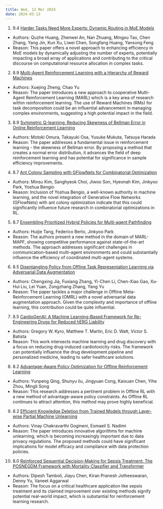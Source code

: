 ```yaml
---
title: Wed, 13 Mar 2024
date: 2024-03-13
---
```

1. 9.4 [Harder Tasks Need More Experts: Dynamic Routing in MoE Models](https://arxiv.org/abs/2403.07652)
* Authors: Quzhe Huang, Zhenwei An, Nan Zhuang, Mingxu Tao, Chen Zhang, Yang Jin, Kun Xu, Liwei Chen, Songfang Huang, Yansong Feng
* Reason: This paper offers a novel approach to enhancing efficiency in MoE models by dynamically adjusting the number of experts, potentially impacting a broad array of applications and contributing to the critical discourse on computational resource allocation in complex tasks.

2. 8.9 [Multi-Agent Reinforcement Learning with a Hierarchy of Reward Machines](https://arxiv.org/abs/2403.07005)
* Authors: Xuejing Zheng, Chao Yu
* Reason: The paper introduces a new approach to cooperative Multi-Agent Reinforcement Learning (MARL) which is a key area of research within reinforcement learning. The use of Reward Machines (RMs) for task decomposition could be an influential advancement in managing complex environments, suggesting a high potential impact in the field.

3. 8.9 [Symmetric Q-learning: Reducing Skewness of Bellman Error in Online Reinforcement Learning](https://arxiv.org/abs/2403.07704)
* Authors: Motoki Omura, Takayuki Osa, Yusuke Mukuta, Tatsuya Harada
* Reason: The paper addresses a fundamental issue in reinforcement learning - the skewness of Bellman error. By proposing a method that creates a normal error distribution, it advances the field of deep reinforcement learning and has potential for significance in sample efficiency improvements.

4. 8.7 [Ant Colony Sampling with GFlowNets for Combinatorial Optimization](https://arxiv.org/abs/2403.07041)
* Authors: Minsu Kim, Sanghyeok Choi, Jiwoo Son, Hyeonah Kim, Jinkyoo Park, Yoshua Bengio
* Reason: Inclusion of Yoshua Bengio, a well-known authority in machine learning, and the novel integration of Generative Flow Networks (GFlowNets) with ant colony optimization indicate that this could significantly influence future research in combinatorial optimizations in RL.

5. 8.7 [Ensembling Prioritized Hybrid Policies for Multi-agent Pathfinding](https://arxiv.org/abs/2403.07559)
* Authors: Huijie Tang, Federico Berto, Jinkyoo Park
* Reason: The authors present a new method in the domain of MARL-MAPF, showing competitive performance against state-of-the-art methods. The approach addresses significant challenges in communication-based multi-agent environments and could substantially influence the efficiency of coordinated multi-agent systems.

6. 8.5 [Disentangling Policy from Offline Task Representation Learning via Adversarial Data Augmentation](https://arxiv.org/abs/2403.07261)
* Authors: Chengxing Jia, Fuxiang Zhang, Yi-Chen Li, Chen-Xiao Gao, Xu-Hui Liu, Lei Yuan, Zongzhang Zhang, Yang Yu
* Reason: The paper tackles a major challenge in Offline Meta-Reinforcement Learning (OMRL) with a novel adversarial data augmentation approach. Given the complexity and importance of offline learning, this contribution could be quite influential.

7. 8.5 [CardioGenAI: A Machine Learning-Based Framework for Re-Engineering Drugs for Reduced hERG Liability](https://arxiv.org/abs/2403.07632)
* Authors: Gregory W. Kyro, Matthew T. Martin, Eric D. Watt, Victor S. Batista
* Reason: This work intersects machine learning and drug discovery with a focus on reducing drug-induced cardiotoxicity risks. The framework can potentially influence the drug development pipeline and personalized medicine, leading to safer healthcare solutions.

8. 8.2 [Advantage-Aware Policy Optimization for Offline Reinforcement Learning](https://arxiv.org/abs/2403.07262)
* Authors: Yunpeng Qing, Shunyu liu, Jingyuan Cong, Kaixuan Chen, Yihe Zhou, Mingli Song
* Reason: This research addresses a pertinent problem in Offline RL with a new method of advantage-aware policy constraints. As Offline RL continues to attract attention, this method may prove highly beneficial.

9. 8.2 [Efficient Knowledge Deletion from Trained Models through Layer-wise Partial Machine Unlearning](https://arxiv.org/abs/2403.07611)
* Authors: Vinay Chakravarthi Gogineni, Esmaeil S. Nadimi
* Reason: The paper introduces innovative algorithms for machine unlearning, which is becoming increasingly important due to data privacy regulations. The proposed methods could have significant implications for model efficacy and compliance with data protection policies.

10. 8.0 [Reinforced Sequential Decision-Making for Sepsis Treatment: The POSNEGDM Framework with Mortality Classifier and Transformer](https://arxiv.org/abs/2403.07309)
* Authors: Dipesh Tamboli, Jiayu Chen, Kiran Pranesh Jotheeswaran, Denny Yu, Vaneet Aggarwal
* Reason: The focus on a critical healthcare application like sepsis treatment and its claimed improvement over existing methods signify potential real-world impact, which is substantial for reinforcement learning research.

